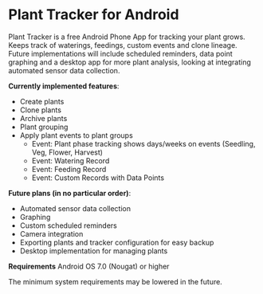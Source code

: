 # Plant Tracker for Android
Plant Tracker is a free Android Phone App for tracking your plant grows. Keeps track of waterings, feedings, custom events and clone lineage. Future implementations will include scheduled reminders, data point graphing and a desktop app for more plant analysis, looking at integrating automated sensor data collection.

__Currently implemented features__:
* Create plants
* Clone plants
* Archive plants
* Plant grouping
* Apply plant events to plant groups
  * Event: Plant phase tracking shows days/weeks on events (Seedling, Veg, Flower, Harvest)
  * Event: Watering Record
  * Event: Feeding Record
  * Event: Custom Records with Data Points

__Future plans (in no particular order)__:
* Automated sensor data collection
* Graphing
* Custom scheduled reminders
* Camera integration
* Exporting plants and tracker configuration for easy backup
* Desktop implementation for managing plants

__Requirements__
Android OS 7.0 (Nougat) or higher

The minimum system requirements may be lowered in the future.
